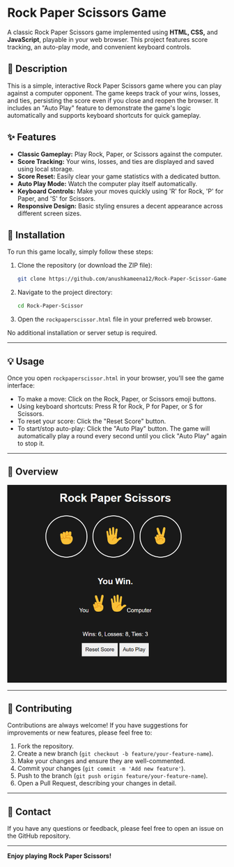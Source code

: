 # Rock Paper Scissors Game
A classic Rock Paper Scissors game implemented using **HTML, CSS,** and **JavaScript**, playable in your web browser. This project features score tracking, an auto-play mode, and convenient keyboard controls.



## 📝 Description
This is a simple, interactive Rock Paper Scissors game where you can play against a computer opponent. The game keeps track of your wins, losses, and ties, persisting the score even if you close and reopen the browser. It includes an "Auto Play" feature to demonstrate the game's logic automatically and supports keyboard shortcuts for quick gameplay.


## ✨ Features
* **Classic Gameplay:** Play Rock, Paper, or Scissors against the computer.
* **Score Tracking:** Your wins, losses, and ties are displayed and saved using local storage.
* **Score Reset:** Easily clear your game statistics with a dedicated button.
* **Auto Play Mode:** Watch the computer play itself automatically.
* **Keyboard Controls:** Make your moves quickly using 'R' for Rock, 'P' for Paper, and 'S' for Scissors.
* **Responsive Design:** Basic styling ensures a decent appearance across different screen sizes.



## 🚀 Installation
To run this game locally, simply follow these steps:

1.  Clone the repository (or download the ZIP file):
    ```bash
    git clone https://github.com/anushkameena12/Rock-Paper-Scissor-Game
    ```
    
2.  Navigate to the project directory:

    ```bash
    cd Rock-Paper-Scissor
    ```

3.  Open the `rockpaperscissor.html` file in your preferred web browser.

No additional installation or server setup is required.

---

## 💡 Usage
Once you open `rockpaperscissor.html` in your browser, you'll see the game interface:

* To make a move: Click on the Rock, Paper, or Scissors emoji buttons.
* Using keyboard shortcuts: Press R for Rock, P for Paper, or S for Scissors.
* To reset your score: Click the "Reset Score" button.
* To start/stop auto-play: Click the "Auto Play" button. The game will automatically play a round every second until you click "Auto Play" again to stop it.

---

## 📂 Overview

![](https://github.com/anushkameena12/Rock-Paper-Scissor-Game/blob/main/screenshots/Screenshot%20(116).png)



---

## 🤝 Contributing
Contributions are always welcome! If you have suggestions for improvements or new features, please feel free to:

1.  Fork the repository.
2.  Create a new branch (`git checkout -b feature/your-feature-name`).
3.  Make your changes and ensure they are well-commented.
4.  Commit your changes (`git commit -m 'Add new feature'`).
5.  Push to the branch (`git push origin feature/your-feature-name`).
6.  Open a Pull Request, describing your changes in detail.

---

## 📧 Contact
If you have any questions or feedback, please feel free to open an issue on the GitHub repository.

---

**Enjoy playing Rock Paper Scissors!**

 